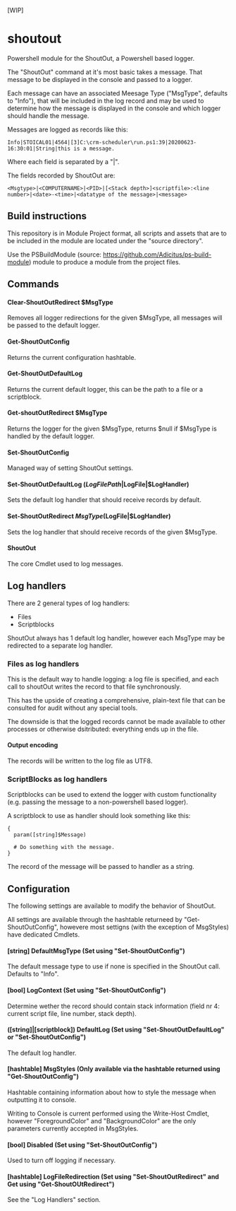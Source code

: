 [WIP]

# shoutout
Powershell module for the ShoutOut, a Powershell based logger.

The "ShoutOut" command at it's most basic takes a message. That message to be displayed in the console and passed to a logger.

Each message can have an associated Meesage Type ("MsgType", defaults to "Info"), that will be included in the log record and may be used to determine
how the message is displayed in the console and which logger should handle the message.

Messages are logged as records like this:
````
Info|STOICAL01|4564|[3]C:\crm-scheduler\run.ps1:39|20200623-16:30:01|String|this is a message.
````
Where each field is separated by a "|".

The fields recorded by ShoutOut are:
````
<Msgtype>|<COMPUTERNAME>|<PID>|[<Stack depth>]<scriptfile>:<line number>|<date>-<time>|<datatype of the message>|<message>
````

## Build instructions
This repository is in Module Project format, all scripts and assets that are to be included in the module are located under the "source directory".

Use the PSBuildModule (source: https://github.com/Adicitus/ps-build-module) module to produce a module from the project files.

## Commands
#### Clear-ShoutOutRedirect $MsgType
Removes all logger redirections for the given $MsgType, all messages will be passed to the default logger.

#### Get-ShoutOutConfig
Returns the current configuration hashtable.

#### Get-ShoutOutDefaultLog
Returns the current default logger, this can be the path to a file or a scriptblock.

#### Get-shoutOutRedirect $MsgType
Returns the logger for the given $MsgType, returns $null if $MsgType is handled by the default logger.

#### Set-ShoutOutConfig
Managed way of setting ShoutOut settings.

#### Set-ShoutOutDefaultLog ($LogFilePath|$LogFile|$LogHandler)
Sets the default log handler that should receive records by default.

#### Set-ShoutOutRedirect $MsgType ($LogFile|$LogHandler)
Sets the log handler that should receive records of the given $MsgType.

#### ShoutOut
The core Cmdlet used to log messages.


## Log handlers
There are 2 general types of log handlers:
* Files
* Scriptblocks

ShoutOut always has 1 default log handler, however each MsgType may be redirected to a separate log handler.

### Files as log handlers
This is the default way to handle logging: a log file is specified, and each call to shoutOut writes the record to that file synchronously.

This has the upside of creating a comprehensive, plain-text file that can be consulted for audit without any special tools.

The downside is that the logged records cannot be made available to other processes or otherwise dsitributed: everything ends up in the file.

#### Output encoding
The records will be written to the log file as UTF8.

### ScriptBlocks as log handlers
Scriptblocks can be used to extend the logger with custom functionality (e.g. passing the message to a non-powershell based logger).

A scriptblock to use as handler should look something like this:

````
{
  param([string]$Message)
  
  # Do something with the message.
}
````

The record of the message will be passed to handler as a string.

## Configuration
The following settings are available to modify the behavior of ShoutOut.

All settings are available through the hashtable returneed by "Get-ShoutOutConfig", howevere most settigns (with the exception of MsgStyles) have dedicated Cmdlets.

#### [string] DefaultMsgType (Set using "Set-ShoutOutConfig")
The default message type to use if none is specified in the ShoutOut call. Defaults to "Info".

#### [bool] LogContext (Set using "Set-ShoutOutConfig")
Determine wether the record should contain stack information (field nr 4: current script file, line number, stack depth).

#### ([string]|[scriptblock]) DefaultLog (Set using "Set-ShoutOutDefaultLog" or "Set-ShoutOutConfig")
The default log handler.

#### [hashtable] MsgStyles (Only available via the hashtable returned using "Get-ShoutOutConfig")
Hashtable containing information about how to style the message when outputting it to console.

Writing to Console is current performed using the Write-Host Cmdlet, however "ForegroundColor" and "BackgroundColor" are the only parameters currently accepted in MsgStyles.

#### [bool] Disabled (Set using "Set-ShoutOutConfig")
Used to turn off logging if necessary.

#### [hashtable] LogFileRedirection (Set using "Set-ShoutOutRedirect" and Get using "Get-ShoutOUtRedirect")
See the "Log Handlers" section.


